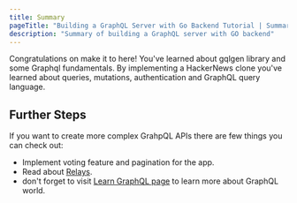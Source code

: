 ```yaml
---
title: Summary
pageTitle: "Building a GraphQL Server with Go Backend Tutorial | Summary"
description: "Summary of building a GraphQL server with GO backend"
---
```


Congratulations on make it to here! You've learned about gqlgen library and some Graphql fundamentals. By implementing a HackerNews clone you've learned about queries, mutations, authentication and GraphQL query language. 
## Further Steps <a name="further-steps"></a>
If you want to create more complex GrahpQL APIs there are few things you can check out:
* Implement voting feature and pagination for the app.
* Read about [Relays](https://relay.dev/docs/guides/graphql-server-specification/).
* don't forget to visit [Learn GraphQL page](https://graphql.org/learn/) to learn more about GraphQL world.
